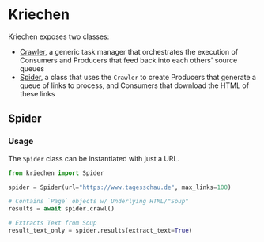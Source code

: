 # Kriechen
Kriechen exposes two classes:
- [Crawler](./src/crawler.py), a generic task manager that orchestrates the execution of Consumers and Producers that feed back into each others' source queues
- [Spider](./src/spider.py), a class that uses the `Crawler` to create Producers that generate a queue of links to process, and Consumers that download the HTML of these links

## Spider
### Usage
The `Spider` class can be instantiated with just a URL.

```python
from kriechen import Spider

spider = Spider(url="https://www.tagesschau.de", max_links=100)

# Contains `Page` objects w/ Underlying HTML/"Soup"
results = await spider.crawl()

# Extracts Text from Soup
result_text_only = spider.results(extract_text=True)
```
